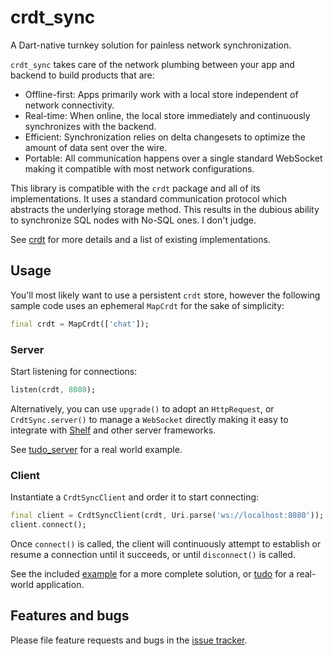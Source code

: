 # crdt_sync

A Dart-native turnkey solution for painless network synchronization.

`crdt_sync` takes care of the network plumbing between your app and backend to build products that are:

* Offline-first: Apps primarily work with a local store independent of network connectivity.
* Real-time: When online, the local store immediately and continuously synchronizes with the backend.
* Efficient: Synchronization relies on delta changesets to optimize the amount of data sent over the wire.
* Portable: All communication happens over a single standard WebSocket making it compatible with most network configurations.

This library is compatible with the `crdt` package and all of its implementations. It uses a standard communication protocol which abstracts the underlying storage method. This results in the dubious ability to synchronize SQL nodes with No-SQL ones. I don't judge.

See [crdt](https://github.com/cachapa/crdt) for more details and a list of existing implementations.

## Usage

You'll most likely want to use a persistent `crdt` store, however the following sample code uses an ephemeral `MapCrdt` for the sake of simplicity:

```dart
final crdt = MapCrdt(['chat']);
```

### Server

Start listening for connections:

```dart
listen(crdt, 8080);
```

Alternatively, you can use `upgrade()` to adopt an `HttpRequest`, or `CrdtSync.server()` to manage a `WebSocket` directly making it easy to integrate with [Shelf](https://pub.dev/packages/shelf) and other server frameworks.

See [tudo_server](https://github.com/cachapa/tudo_server) for a real world example.

### Client

Instantiate a `CrdtSyncClient` and order it to start connecting:

```dart
final client = CrdtSyncClient(crdt, Uri.parse('ws://localhost:8080'));
client.connect();
```

Once `connect()` is called, the client will continuously attempt to establish or resume a connection until it succeeds, or until `disconnect()` is called.

See the included [example](https://github.com/cachapa/crdt_sync/blob/master/example/example.dart) for a more complete solution, or [tudo](https://github.com/cachapa/tudo) for a real-world application.

## Features and bugs

Please file feature requests and bugs in the [issue tracker](https://github.com/cachapa/crdt_sync/issues).
